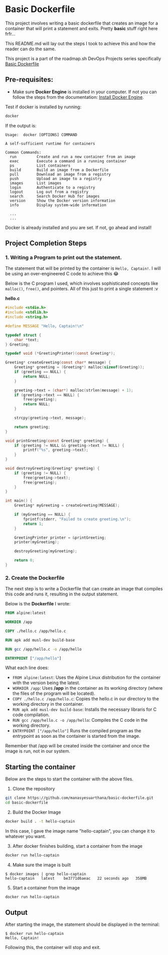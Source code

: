 # Basic Dockerfile
This project involves writing a basic dockerfile that creates an image for a container that will print a statement and exits. Pretty **basic** stuff right here frfr...

This README.md will lay out the steps I took to achieve this and how the reader can do the same. 

This project is a part of the roadmap.sh DevOps Projects series specifically [Basic Dockerfile](https://roadmap.sh/projects/basic-dockerfile)

## Pre-requisites:
- Make sure **Docker Engine** is installed in your computer. If not you can follow the steps from the documentation: [Install Docker Engine](https://docs.docker.com/engine/install/).

Test if docker is installed by running:
```bash
docker
```
If the output is:
```
Usage:  docker [OPTIONS] COMMAND

A self-sufficient runtime for containers

Common Commands:
  run         Create and run a new container from an image
  exec        Execute a command in a running container
  ps          List containers
  build       Build an image from a Dockerfile
  pull        Download an image from a registry
  push        Upload an image to a registry
  images      List images
  login       Authenticate to a registry
  logout      Log out from a registry
  search      Search Docker Hub for images
  version     Show the Docker version information
  info        Display system-wide information

  ...
  ...
```
Docker is already installed and you are set. If not, go ahead and install!

## Project Completion Steps

### 1. Writing a Program to print out the statement.
The statement that will be printed by the container is `Hello, Captain!`. I will be using an over-engineered C code to achieve this 😂

Below is the C program I used, which involves sophisticated concepts like `malloc()`, `free()`, and pointers. All of this just to print a single statement :v 

**hello.c**
```c
#include <stdio.h>
#include <stdlib.h>
#include <string.h>

#define MESSAGE "Hello, Captain!\n"

typedef struct {
    char *text;
} Greeting;

typedef void (*GreetingPrinter)(const Greeting*);

Greeting* createGreeting(const char* message) {
    Greeting* greeting = (Greeting*) malloc(sizeof(Greeting));
    if (greeting == NULL) {
        return NULL;
    }

    greeting->text = (char*) malloc(strlen(message) + 1);
    if (greeting->text == NULL) {
        free(greeting);
        return NULL;
    }

    strcpy(greeting->text, message);

    return greeting;
}

void printGreeting(const Greeting* greeting) {
    if (greeting != NULL && greeting->text != NULL) {
        printf("%s", greeting->text);
    }
}

void destroyGreeting(Greeting* greeting) {
    if (greeting != NULL) {
        free(greeting->text);
        free(greeting);
    }
}

int main() {
    Greeting* myGreeting = createGreeting(MESSAGE);

    if (myGreeting == NULL) {
        fprintf(stderr, "Failed to create greeting.\n");
        return 1;
    }

    GreetingPrinter printer = &printGreeting;
    printer(myGreeting);

    destroyGreeting(myGreeting);

    return 0;
}
```

### 2. Create the Dockerfile
The next step is to write a Dockerfile that can create an image that compiles this code and runs it, resulting in the output statement. 

Below is the **Dockerfile** I wrote:

```Dockerfile
FROM alpine:latest

WORKDIR /app

COPY ./hello.c /app/hello.c

RUN apk add musl-dev build-base

RUN gcc /app/hello.c -o /app/hello

ENTRYPOINT ["/app/hello"]
```

What each line does:
- `FROM alpine:latest`: Uses the Alpine Linux distribution for the container with the version being the latest.
- `WORKDIR /app`: Uses **/app** in the container as its working directory (where the files of the program will be located).
- `COPY ./hello.c /app/hello.c`: Copies the hello.c in our directory to the working directory in the container.
- `RUN apk add musl-dev build-base`: Installs the necessary libraris for C code compilation. 
- `RUN gcc /app/hello.c -o /app/hello`: Compiles the C code in the working directory.
- `ENTRYPOINT ["/app/hello"]` Runs the compiled program as the entrypoint as soon as the container is started from the image. 

Remember that /app will be created inside the container and once the image is run, not in our system. 

## Starting the container
Below are the steps to start the container with the above files.

1. Clone the repository
```bash
git clone https://github.com/manasyesuarthana/basic-dockerfile.git
cd basic-dockerfile
```

2. Build the Docker Image
```bash
docker build . -t hello-captain
```
In this case, I gave the image name "hello-captain", you can change it to whatever you want.

3. After docker finishes building, start a container from the image
```bash
docker run hello-captain
```

4. Make sure the image is built
```
$ docker images | grep hello-captain
hello-captain   latest    be3771d6aeac   22 seconds ago   358MB
```

5. Start a container from the image
```bash
docker run hello-captain
```
## Output
After starting the image, the statement should be displayed in the terminal:

```
$ docker run hello-captain
Hello, Captain!
```

Following this, the container will stop and exit. 

